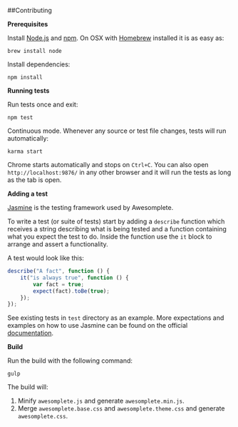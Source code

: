 ##Contributing

**Prerequisites**

Install [Node.js](https://nodejs.org/) and [npm](https://www.npmjs.com/). On OSX with [Homebrew](http://brew.sh/) installed it is as easy as:

```
brew install node
```

Install dependencies:

```
npm install
```

**Running tests**

Run tests once and exit:

```
npm test
```

Continuous mode. Whenever any source or test file changes, tests will run automatically:

```
karma start
```

Chrome starts automatically and stops on `Ctrl+C`. You can also open `http://localhost:9876/` in any other browser and it will run the tests as long as the tab is open.

**Adding a test**

[Jasmine](http://jasmine.github.io/) is the testing framework used by Awesomplete.

To write a test (or suite of tests) start by adding a `describe` function which receives a string describing what is being tested and a function containing what you expect the test to do. Inside the function use the `it` block to arrange and assert a functionality.

A test would look like this:

```javascript
describe("A fact", function () {
    it("is always true", function () {
        var fact = true;
        expect(fact).toBe(true);
    });
});
```

See existing tests in `test` directory as an example. More expectations and examples on how to use Jasmine can be found on the official [documentation](http://jasmine.github.io/2.2/introduction.html).

**Build**

Run the build with the following command:

```
gulp
```

The build will:

1. Minify `awesomplete.js` and generate `awesomplete.min.js`.
2. Merge `awesomplete.base.css` and `awesomplete.theme.css` and generate `awesomplete.css`.
